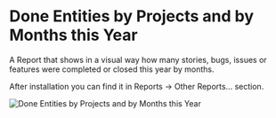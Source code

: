 Done Entities by Projects and by Months this Year
=======================

A Report that shows in a visual way how many stories, bugs, issues or features were completed or closed this year by months.

After installation you can find it in Reports &rarr; Other Reports... section.

![Done Entities by Projects and by Months this Year](https://github.com/TargetProcess/TP3MashupLibrary/raw/master/Done%20Entities%20By%20Month%20Report/DoneEntitiesByMonthReport.png)

